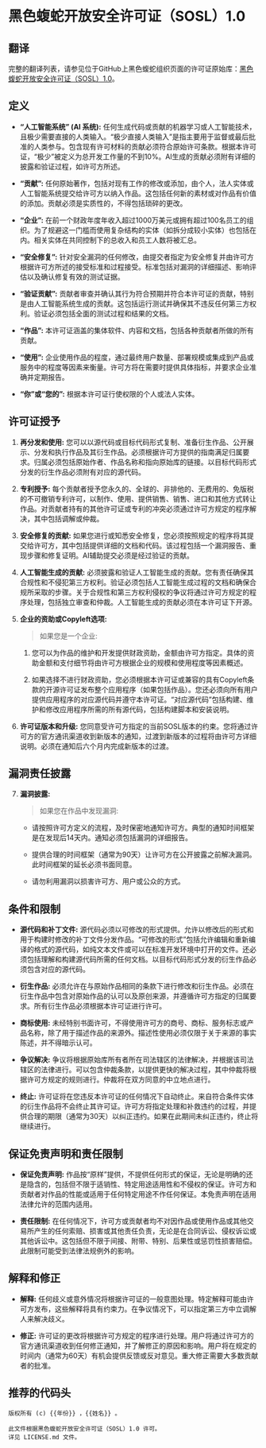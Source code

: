# 黑色蝮蛇开放安全许可证（SOSL）1.0

## 翻译

完整的翻译列表，请参见位于GitHub上黑色蝮蛇组织页面的许可证原始库：[黑色蝮蛇开放安全许可证（SOSL）1.0](https://github.com/spyderorg/sosl)。

## 定义

- **“人工智能系统” (AI 系统):** 
    任何生成代码或贡献的机器学习或人工智能技术，且极少需要直接的人类输入。“极少直接人类输入”是指主要用于监督或最后批准的人类参与。包含现有许可材料的贡献必须符合原始许可条款。根据本许可证，“极少”被定义为总开发工作量的不到10%。AI生成的贡献必须附有详细的披露和验证过程，如许可方所述。

- **“贡献”:** 
    任何原始著作，包括对现有工作的修改或添加，由个人，法人实体或人工智能系统提交给许可方以纳入作品。这包括任何新的素材或对作品有价值的添加。贡献必须是实质性的，不得包括琐碎的更改。

- **“企业”:**
    在前一个财政年度年收入超过1000万美元或拥有超过100名员工的组织。为了规避这一门槛而使用复杂结构的实体（如拆分成较小实体）也包括在内。相关实体在共同控制下的总收入和员工人数将被汇总。

- **“安全修复”:**
    针对安全漏洞的任何修改，由提交者指定为安全修复并由许可方根据许可方所述的接受标准和过程接受。标准包括对漏洞的详细描述、影响评估以及确认修复有效的测试证据。

- **“验证贡献”:**
    贡献者审查并确认其行为符合预期并符合本许可证的贡献，特别是由人工智能系统生成的贡献。这包括运行测试并确保其不违反任何第三方权利。验证必须包括全面的测试过程和结果的文档。

- **“作品”:**
    本许可证涵盖的集体软件、内容和文档，包括各种贡献者所做的所有贡献。

- **“使用”:**
    企业使用作品的程度，通过最终用户数量、部署规模或集成到产品或服务中的程度等因素来衡量。许可方将在需要时提供具体指标，并要求企业准确并定期报告。

- **“你”或“您的”:**
    根据本许可证行使权限的个人或法人实体。

## 许可证授予

1. **再分发和使用:**
    您可以以源代码或目标代码形式复制、准备衍生作品、公开展示、分发和执行作品及其衍生作品。必须根据许可方提供的指南满足归属要求。归属必须包括原始作者、作品名称和指向原始库的链接。以目标代码形式分发的衍生作品必须附有对应的源代码。

2. **专利授予:**
    每个贡献者授予您永久的、全球的、非排他的、无费用的、免版税的不可撤销专利许可，以制作、使用、提供销售、销售、进口和其他方式转让作品。对贡献者持有的其他许可证或专利的冲突必须通过许可方规定的程序解决，其中包括调解或仲裁。

3. **安全修复的贡献:**
    如果您进行或知悉安全修复，您必须按照规定的程序将其提交给许可方，其中包括提供详细的文档和代码。该过程包括一个漏洞报告、重现步骤和修复证明。AI辅助提交必须是经过验证的贡献。

4. **人工智能生成的贡献:**
    必须披露和验证人工智能生成的贡献。您有责任确保其合规性和不侵犯第三方权利。验证必须包括人工智能生成过程的文档和确保合规所采取的步骤。关于合规性和第三方权利侵权的争议将通过许可方规定的程序处理，包括独立审查和仲裁。人工智能生成的贡献必须在本许可证下开源。

5. **企业的资助或Copyleft选项:**
    > 如果您是一个企业:

    1. 您可以为作品的维护和开发提供财政资助，金额由许可方指定。具体的资助金额和支付细节将由许可方根据企业的规模和使用程度等因素概述。

    2. 如果选择不进行财政资助，您必须根据本许可证或兼容的具有Copyleft条款的开源许可证发布整个应用程序（如果包括作品）。您还必须向所有用户提供应用程序的对应源代码并遵守本许可证。“对应源代码”包括构建、维护和修改应用程序所需的所有源代码，包括构建脚本和安装说明。

6. **许可证版本和升级:**
    您同意受许可方指定的当前SOSL版本的约束。您将通过许可方的官方通讯渠道收到新版本的通知，过渡到新版本的过程将由许可方详细说明。必须在通知后六个月内完成新版本的过渡。

## 漏洞责任披露

7. **漏洞披露:**
    > 如果您在作品中发现漏洞:

    - 请按照许可方定义的流程，及时保密地通知许可方。典型的通知时间框架是在发现后14天内。通知必须包括漏洞的详细报告。

    - 提供合理的时间框架（通常为90天）让许可方在公开披露之前解决漏洞。此时间框架的延长必须书面同意。

    - 请勿利用漏洞以损害许可方、用户或公众的方式。

## 条件和限制

- **源代码和补丁文件:**
    源代码必须以可修改的形式提供。允许以修改后的形式和用于构建时修改的补丁文件分发作品。“可修改的形式”包括允许编辑和重新编译的格式的源代码，如纯文本文件或可以在标准开发环境中打开的文件。还必须包括理解和构建源代码所需的任何文档。以目标代码形式分发的衍生作品必须包含对应的源代码。

- **衍生作品:**
    必须允许在与原始作品相同的条款下进行修改和衍生作品。必须在衍生作品中包含对原始作品的认可以及原创来源，并遵循许可方指定的归属要求。所有衍生作品必须根据本许可证进行许可。

- **商标使用:**
    未经特别书面许可，不得使用许可方的商号、商标、服务标志或产品名称，除了用于描述作品的来源外。描述性使用必须仅限于关于来源的事实陈述，并不得暗示认可。

- **争议解决:**
    争议将根据原始库所有者所在司法辖区的法律解决，并根据该司法辖区的法律进行。可以包含仲裁条款，以提供更快的解决过程，其中仲裁将根据许可方规定的规则进行。仲裁将在双方同意的中立地点进行。

- **终止:**
    许可证将在您违反本许可证的任何情况下自动终止。来自符合条件实体的衍生作品将不会终止其许可证。许可方将指定处理和补救违约的过程，并提供合理的期限（通常为30天）以纠正违约。如果在此期间未纠正违约，终止将继续进行。

## 保证免责声明和责任限制

- **保证免责声明:**
    作品按“原样”提供，不提供任何形式的保证，无论是明确的还是隐含的，包括但不限于适销性、特定用途适用性和不侵权的保证。许可方和贡献者对作品的性能或适用于任何特定用途不作任何保证。本免责声明在适用法律允许的范围内适用。

- **责任限制:**
    在任何情况下，许可方或贡献者均不对因作品或使用作品或其他交易所产生的任何索赔、损害或其他责任负责，无论是在合同诉讼、侵权诉讼或其他诉讼中。这包括但不限于间接、附带、特别、后果性或惩罚性损害赔偿。此限制可能受到法律法规例外的影响。

## 解释和修正

- **解释:**
    任何歧义或意外情况将根据许可证的一般意图处理。特定解释可能由许可方发布，这些解释将具有约束力。在争议情况下，可以指定第三方中立调解人来解决歧义。

- **修正:**
    许可证的更改将根据许可方规定的程序进行处理。用户将通过许可方的官方通讯渠道收到任何修正通知，并了解修正的原因和影响。用户将在规定的时间内（通常为60天）有机会提供反馈或反对意见。重大修正需要大多数贡献者的批准。

## 推荐的代码头

```plaintext
版权所有 (c) {{年份}} ，{{姓名}} 。

此文件根据黑色蝮蛇开放安全许可证（SOSL）1.0 许可。
详见 LICENSE.md 文件。
```
